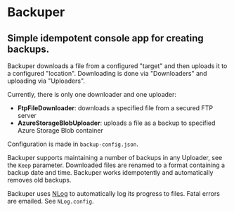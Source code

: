 # Backuper
Simple idempotent console app for creating backups.
---

Backuper downloads a file from a configured "target" and then uploads it to a configured "location".
Downloading is done via "Downloaders" and uploading via "Uploaders".

Currently, there is only one downloader and one uploader:
- **FtpFileDownloader**: downloads a specified file from a secured FTP server
- **AzureStorageBlobUploader**: uploads a file as a backup to specified Azure Storage Blob container

Configuration is made in `backup-config.json`.

Backuper supports maintaining a number of backups in any Uploader, see the `Keep` parameter.
Downloaded files are renamed to a format containing a backup date and time. Backuper works idempotently
and automatically removes old backups.

Backuper uses [NLog](http://nlog-project.org/) to automatically log its progress to files. 
Fatal errors are emailed. See `NLog.config`.